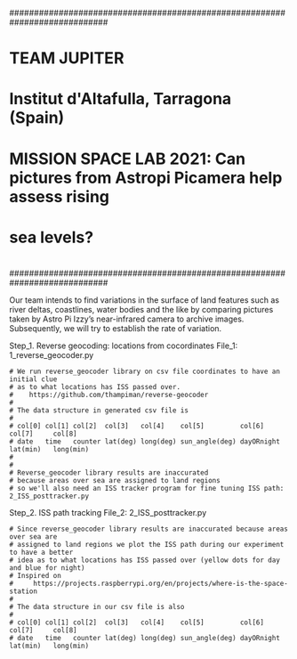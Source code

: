 ############################################################################
# TEAM JUPITER
#
# Institut d'Altafulla, Tarragona (Spain)
#
# MISSION SPACE LAB 2021: Can pictures from Astropi Picamera help assess rising
#                         sea levels?
#
############################################################################


Our team intends to find variations in the surface of land features such as river deltas,
coastlines, water bodies and the like by comparing pictures taken by Astro Pi Izzy’s near-infrared camera
to archive images. Subsequently, we will try to establish the rate of variation.


Step_1. Reverse geocoding: locations from cocordinates
	File_1: 1_reverse_geocoder.py
	
	# We run reverse_geocoder library on csv file coordinates to have an initial clue
	# as to what locations has ISS passed over.
	#    https://github.com/thampiman/reverse-geocoder
	#
	# The data structure in generated csv file is
	#
	# col[0] col[1] col[2]  col[3]   col[4]    col[5]         col[6]     col[7]     col[8]
	# date   time   counter lat(deg) long(deg) sun_angle(deg) dayORnight lat(min)   long(min)
	#
	#
	# Reverse_geocoder library results are inaccurated
	# because areas over sea are assigned to land regions
	# so we'll also need an ISS tracker program for fine tuning ISS path: 2_ISS_posttracker.py


Step_2. ISS path tracking
	File_2: 2_ISS_posttracker.py
	 
	# Since reverse_geocoder library results are inaccurated because areas over sea are
	# assigned to land regions we plot the ISS path during our experiment to have a better
	# idea as to what locations has ISS passed over (yellow dots for day and blue for night)
	# Inspired on 
	#     https://projects.raspberrypi.org/en/projects/where-is-the-space-station
	#
	# The data structure in our csv file is also
	#
	# col[0] col[1] col[2]  col[3]   col[4]    col[5]         col[6]     col[7]     col[8]
	# date   time   counter lat(deg) long(deg) sun_angle(deg) dayORnight lat(min)   long(min)
